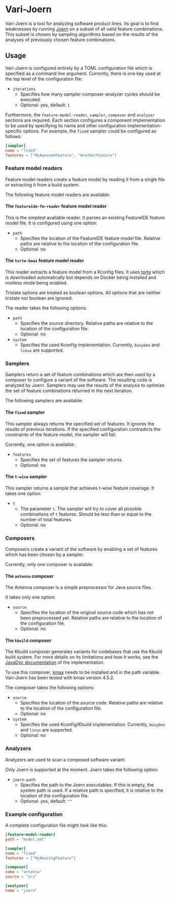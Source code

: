 # Vari-Joern

Vari-Joern is a tool for analyzing software product lines.
Its goal is to find weaknesses by running [Joern](https://joern.io) on a subset of all valid feature
combinations. This subset is chosen by sampling algorithms based on the results of the analyses of previously chosen
feature combinations.

## Usage

Vari-Joern is configured entirely by a TOML configuration file which is specified as a command line argument.
Currently, there is one key used at the top level of the configuration file:

- `iterations`
    - Specifies how many sampler-composer-analyzer cycles should be executed.
    - Optional: yes, default: `1`

Furthermore, the `feature-model-reader`, `sampler`, `composer` and `analyzer` sections are required.
Each section configures a component implementation to be used by specifying its name and other configuration
implementation-specific options.
For example, the `fixed` sampler could be configured as follows:

```toml
[sampler]
name = "fixed"
features = ["MyAwesomeFeature", "AnotherFeature"]
```

### Feature model readers

Feature model readers create a feature model by reading it from a single file or extracting it from a build system.

The following feature model readers are available:

#### The `featureide-fm-reader` feature model reader

This is the simplest available reader. It parses an existing FeatureIDE feature model file.
It is configured using one option:

- `path`
    - Specifies the location of the FeatureIDE feature model file.
      Relative paths are relative to the location of the configuration file.
    - Optional: no

#### The `torte-kmax` feature model reader

This reader extracts a feature model from a Kconfig files. It uses
[torte](https://github.com/ekuiter/torte/tree/79a4df3) which is downloaded automatically but depends on Docker being
installed and rootless mode being enabled.

Tristate options are treated as boolean options. All options that are neither tristate nor boolean are ignored.

The reader takes the following options:

- `path`
    - Specifies the source directory.
      Relative paths are relative to the location of the configuration file.
    - Optional: no
- `system`
    - Specifies the used Kconfig implementation. Currently, `busybox` and `linux` are supported.

### Samplers

Samplers return a set of feature combinations which are then used by a composer to configure a variant of the software.
The resulting code is analyzed by Joern.
Samplers may use the results of the analysis to optimize the set of feature combinations returned in the next iteration.

The following samplers are available:

#### The `fixed` sampler

This sampler always returns the specified set of features. It ignores the results of previous iterations. If the
specified configuration contradicts the constraints of the feature model, the sampler will fail.

Currently, one option is available:

- `features`
    - Specifies the set of features the sampler returns.
    - Optional: no

#### The `t-wise` sampler

This sampler returns a sample that achieves t-wise feature coverage.
It takes one option:

- `t`
    - The parameter `t`. The sampler will try to cover all possible combinations of `t` features.
      Should be less than or equal to the number of total features.
    - Optional: no

### Composers

Composers create a variant of the software by enabling a set of features which has been chosen by a sampler.

Currently, only one composer is available:

#### The `antenna` composer

The Antenna composer is a simple preprocessor for Java source files.

It takes only one option:

- `source`
    - Specifies the location of the original source code which has not been preprocessed yet.
      Relative paths are relative to the location of the configuration file.
    - Optional: no

#### The `kbuild` composer

The Kbuild composer generates variants for codebases that use the Kbuild build system. For more details on its
limitations and how it works, see the
[JavaDoc documentation](./src/main/java/edu/kit/varijoern/composers/kbuild/KbuildComposer.java) of the implementation.

To use this composer, [kmax](https://github.com/paulgazz/kmax) needs to be installed and in the path variable.
Vari-Joern has been tested with kmax version 4.5.2.

The composer takes the following options:

- `source`
    - Specifies the location of the source code.
      Relative paths are relative to the location of the configuration file.
    - Optional: no
- `system`
    - Specifies the used Kconfig/Kbuild implementation. Currently, `busybox` and `linux` are supported.
    - Optional: no

### Analyzers

Analyzers are used to scan a composed software variant.

Only Joern is supported at the moment. Joern takes the following option:

- `joern-path`
    - Specifies the path to the Joern executables. If this is empty, the system path is used. If a relative path is
      specified, it is relative to the location of the configuration file.
    - Optional: yes, default: `""`

### Example configuration

A complete configuration file might look like this:

```toml
[feature-model-reader]
path = "model.xml"

[sampler]
name = "fixed"
features = ["MyAmazingFeature"]

[composer]
name = "antenna"
source = "src"

[analyzer]
name = "joern"
```
